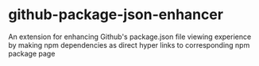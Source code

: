 # github-package-json-enhancer
An extension for enhancing Github's package.json file viewing experience by making npm dependencies as direct hyper links to corresponding npm package page
